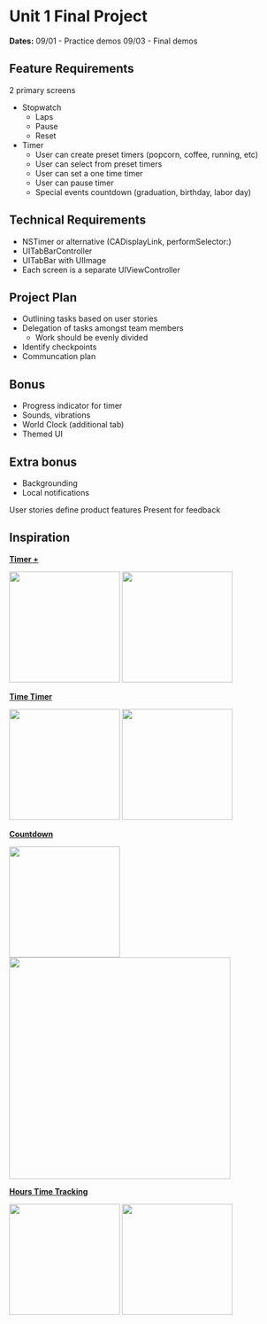 # Unit 1 Final Project

**Dates:**
09/01 - Practice demos
09/03 - Final demos

## Feature Requirements
2 primary screens

* Stopwatch
  * Laps
  * Pause
  * Reset
* Timer
  * User can create preset timers (popcorn, coffee, running, etc)
  * User can select from preset timers
  * User can set a one time timer
  * User can pause timer
  * Special events countdown (graduation, birthday, labor day)

## Technical Requirements
* NSTimer or alternative (CADisplayLink, performSelector:)
* UITabBarController
* UITabBar with UIImage
* Each screen is a separate UIViewController

## Project Plan
* Outlining tasks based on user stories
* Delegation of tasks amongst team members
	* Work should be evenly divided
* Identify checkpoints
* Communcation plan
 
## Bonus
* Progress indicator for timer
* Sounds, vibrations
* World Clock (additional tab)
* Themed UI

## Extra bonus
* Backgrounding
* Local notifications

User stories define product features
Present for feedback

## Inspiration

**[Timer +](https://itunes.apple.com/us/app/timer+/id391564049?mt=8)**  

<img src="http://a4.mzstatic.com/us/r30/Purple5/v4/26/5a/37/265a3770-3c53-0b02-0075-bbbd0661c16e/screen322x572.jpeg" width="200">
<img src="http://a1.mzstatic.com/us/r30/Purple5/v4/fd/fb/f7/fdfbf7a9-a82e-10c7-5844-482ec9e46a80/screen322x572.jpeg" width="200">

**[Time Timer](https://itunes.apple.com/us/app/time-timer/id332520417?mt=8)**  

<img src="http://a2.mzstatic.com/us/r30/Purple7/v4/81/71/ae/8171aee1-9511-1d79-4cd3-61983e6ec927/screen322x572.jpeg" width="200">
<img src="http://a4.mzstatic.com/us/r30/Purple5/v4/5b/73/4d/5b734d7a-268a-dbe4-e39b-69ed3aa3ef56/screen322x572.jpeg" width="200">

**[Countdown](https://itunes.apple.com/us/app/countdown!!-event-reminders/id424216726?mt=8)**  

<img src="http://a3.mzstatic.com/us/r30/Purple1/v4/e3/ec/4c/e3ec4c25-bf91-214d-33c3-4f1634d8827f/screen322x572.jpeg" width="200">
<img src="http://a1.mzstatic.com/us/r30/Purple7/v4/2b/6c/b5/2b6cb5a3-df2d-1fcb-cfdd-38782a32d20e/screen640x640.jpeg" width="400">

**[Hours Time Tracking](https://itunes.apple.com/us/app/hours-time-tracking/id895933956?mt=8)**   

<img src="http://a3.mzstatic.com/us/r30/Purple5/v4/7e/f6/6d/7ef66d2e-65d0-b698-8d5a-7f07107b2b34/screen322x572.jpeg" width="200">
<img src="http://a1.mzstatic.com/us/r30/Purple3/v4/30/ea/c7/30eac7e2-8737-e657-48bc-0363d1c27099/screen322x572.jpeg" width="200">


